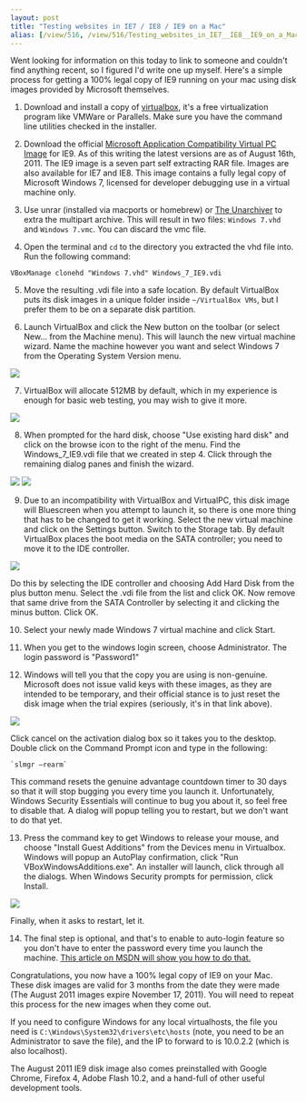 ```yaml
---
layout: post
title: "Testing websites in IE7 / IE8 / IE9 on a Mac"
alias: [/view/516, /view/516/Testing_websites_in_IE7__IE8__IE9_on_a_Mac, /view/516/Testing_websites_in_IE9_on_a_Mac]
---
```


Went looking for information on this today to link to someone and couldn't find anything recent, so I figured I'd write one up myself.  Here's a simple process for getting a 100% legal copy of IE9 running on your mac using disk images provided by Microsoft themselves.

1. Download and install a copy of [virtualbox](http://www.virtualbox.org/), it's a free virtualization program like VMWare or Parallels.  Make sure you have the command line utilities checked in the installer.

2. Download the official [Microsoft Application Compatibility Virtual PC Image](http://www.microsoft.com/download/en/details.aspx?id=11575) for IE9.  As of this writing the latest versions are as of August 16th, 2011.  The IE9 image is a seven part self extracting RAR file.  Images are also available for IE7 and IE8.  This image contains a fully legal copy of Microsoft Windows 7, licensed for developer debugging use in a virtual machine only.

3. Use unrar (installed via macports or homebrew) or [The Unarchiver](http://wakaba.c3.cx/s/apps/unarchiver.html) to extra the multipart archive.  This will result in two files: `Windows 7.vhd` and `Windows 7.vmc`.  You can discard the vmc file.

4. Open the terminal and `cd` to the directory you extracted the vhd file into.  Run the following command:

  `VBoxManage clonehd "Windows 7.vhd" Windows_7_IE9.vdi`

5. Move the resulting .vdi file into a safe location.  By default VirtualBox puts its disk images in a unique folder inside `~/VirtualBox VMs`, but I prefer them to be on a separate disk partition.

6. Launch VirtualBox and click the New button on the toolbar (or select New... from the Machine menu).  This will launch the new virtual machine wizard.  Name the machine however you want and select Windows 7 from the Operating System Version menu.

  ![](http://i.imgur.com/jMvhK.png)

7. VirtualBox will allocate 512MB by default, which in my experience is enough for basic web testing, you may wish to give it more.

  ![](http://i.imgur.com/jqvo4.png)

8. When prompted for the hard disk, choose "Use existing hard disk" and click on the browse icon to the right of the menu.  Find the Windows_7_IE9.vdi file that we created in step 4.  Click through the remaining dialog panes and finish the wizard.

  ![](http://i.imgur.com/Uv2R0.png)
  ![](http://i.imgur.com/6YBXH.png)

9. Due to an incompatibility with VirtualBox and VirtualPC, this disk image will Bluescreen when you attempt to launch it, so there is one more thing that has to be changed to get it working.  Select the new virtual machine and click on the Settings button.  Switch to the Storage tab.  By default VirtualBox places the boot media on the SATA controller; you need to move it to the IDE controller.  

  ![](http://i.imgur.com/grn0R.png)

  Do this by selecting the IDE controller and choosing Add Hard Disk from the plus button menu.  Select the .vdi file from the list and click OK.  Now remove that same drive from the SATA Controller by selecting it and clicking the minus button.  Click OK.

10. Select your newly made Windows 7 virtual machine and click Start.

11. When you get to the windows login screen, choose Administrator.  The login password is "Password1"

12. Windows will tell you that the copy you are using is non-genuine. Microsoft does not issue valid keys with these images, as they are intended to be temporary, and their official stance is to just reset the disk image when the trial expires (seriously, it's in that link above).  

   ![](http://i.imgur.com/ayVcy.png)

  Click cancel on the activation dialog box so it takes you to the desktop.  Double click on the Command Prompt icon and type in the following:

	`slmgr –rearm`
	
  This command resets the genuine advantage countdown timer to 30 days so that it will stop bugging you every time you launch it.  Unfortunately, Windows Security Essentials will continue to bug you about it, so feel free to disable that.  A dialog will popup telling you to restart, but we don't want to do that yet.

13. Press the command key to get Windows to release your mouse, and choose "Install Guest Additions" from the Devices menu in Virtualbox.  Windows will popup an AutoPlay confirmation, click "Run VBoxWindowsAdditions.exe".  An installer will launch, click through all the dialogs.  When Windows Security prompts for permission, click Install.  

   ![](http://i.imgur.com/8rKj9.png)

  Finally, when it asks to restart, let it.

14. The final step is optional, and that's to enable to auto-login feature so you don't have to enter the password every time you launch the machine.  [This article on MSDN will show you how to do that.](http://channel9.msdn.com/Blogs/coolstuff/Tip-Auto-Login-Your-Windows-7-User-Account)

Congratulations, you now have a 100% legal copy of IE9 on your Mac.  These disk images are valid for 3 months from the date they were made (The August 2011 images expire November 17, 2011).  You will need to repeat this process for the new images when they come out.

If you need to configure Windows for any local virtualhosts, the file you need is `C:\Windows\System32\drivers\etc\hosts` (note, you need to be an Administrator to save the file), and the IP to forward to is 10.0.2.2 (which is also localhost).

The August 2011 IE9 disk image also comes preinstalled with Google Chrome, Firefox 4, Adobe Flash 10.2, and a hand-full of other useful development tools.